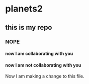 # planets2
## this is my repo
### NOPE
#### now I am collaborating with you
#### now I am not collaborating with you

Now I am making a change to this file.
